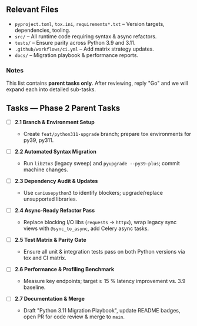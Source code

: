 ## Relevant Files

- `pyproject.toml`, `tox.ini`, `requirements*.txt` – Version targets, dependencies, tooling.
- `src/` – All runtime code requiring syntax & async refactors.
- `tests/` – Ensure parity across Python 3.9 and 3.11.
- `.github/workflows/ci.yml` – Add matrix strategy updates.
- `docs/` – Migration playbook & performance reports.

### Notes

This list contains **parent tasks only**. After reviewing, reply "Go" and we will expand each into detailed sub-tasks.

## Tasks — Phase 2 Parent Tasks

- [ ] **2.1 Branch & Environment Setup**
  - Create `feat/python311-upgrade` branch; prepare tox environments for py39, py311.

- [ ] **2.2 Automated Syntax Migration**
  - Run `lib2to3` (legacy sweep) and `pyupgrade --py39-plus`; commit machine changes.

- [ ] **2.3 Dependency Audit & Updates**
  - Use `caniusepython3` to identify blockers; upgrade/replace unsupported libraries.

- [ ] **2.4 Async-Ready Refactor Pass**
  - Replace blocking I/O libs (`requests` → `httpx`), wrap legacy sync views with `@sync_to_async`, add Celery async tasks.

- [ ] **2.5 Test Matrix & Parity Gate**
  - Ensure all unit & integration tests pass on both Python versions via tox and CI matrix.

- [ ] **2.6 Performance & Profiling Benchmark**
  - Measure key endpoints; target ≥ 15 % latency improvement vs. 3.9 baseline.

- [ ] **2.7 Documentation & Merge**
  - Draft "Python 3.11 Migration Playbook", update README badges, open PR for code review & merge to `main`.